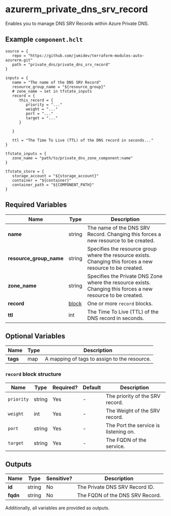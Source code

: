# azurerm_private_dns_srv_record

Enables you to manage DNS SRV Records within Azure Private DNS.

## Example `component.hclt`

```hcl
source = {
   repo = "https://github.com/jumidev/terraform-modules-auto-azurerm.git"   
   path = "private_dns/private_dns_srv_record"   
}

inputs = {
   name = "The name of the DNS SRV Record"   
   resource_group_name = "${resource_group}"   
   # zone_name → set in tfstate_inputs
   record = {
      this_record = {
         priority = "..."         
         weight = "..."         
         port = "..."         
         target = "..."         
      }
      
   }
   
   ttl = "The Time To Live (TTL) of the DNS record in seconds..."   
}

tfstate_inputs = {
   zone_name = "path/to/private_dns_zone_component:name"   
}

tfstate_store = {
   storage_account = "${storage_account}"   
   container = "${container}"   
   container_path = "${COMPONENT_PATH}"   
}

```

## Required Variables

| Name | Type |  Description |
| ---- | --------- |  ----------- |
| **name** | string |  The name of the DNS SRV Record. Changing this forces a new resource to be created. | 
| **resource_group_name** | string |  Specifies the resource group where the resource exists. Changing this forces a new resource to be created. | 
| **zone_name** | string |  Specifies the Private DNS Zone where the resource exists. Changing this forces a new resource to be created. | 
| **record** | [block](#record-block-structure) |  One or more `record` blocks. | 
| **ttl** | int |  The Time To Live (TTL) of the DNS record in seconds. | 

## Optional Variables

| Name | Type |  Description |
| ---- | --------- |  ----------- |
| **tags** | map |  A mapping of tags to assign to the resource. | 

### `record` block structure

| Name | Type | Required? | Default | Description |
| ---- | ---- | --------- | ------- | ----------- |
| `priority` | string | Yes | - | The priority of the SRV record. |
| `weight` | int | Yes | - | The Weight of the SRV record. |
| `port` | string | Yes | - | The Port the service is listening on. |
| `target` | string | Yes | - | The FQDN of the service. |



## Outputs

| Name | Type | Sensitive? | Description |
| ---- | ---- | --------- | --------- |
| **id** | string | No  | The Private DNS SRV Record ID. | 
| **fqdn** | string | No  | The FQDN of the DNS SRV Record. | 

Additionally, all variables are provided as outputs.
